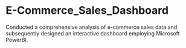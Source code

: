 # E-Commerce_Sales_Dashboard
Conducted a comprehensive analysis of e-commerce sales data and subsequently designed an interactive dashboard employing Microsoft PowerBI.
